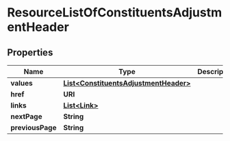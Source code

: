 

# ResourceListOfConstituentsAdjustmentHeader


## Properties

| Name | Type | Description | Notes |
|------------ | ------------- | ------------- | -------------|
|**values** | [**List&lt;ConstituentsAdjustmentHeader&gt;**](ConstituentsAdjustmentHeader.md) |  |  |
|**href** | **URI** |  |  [optional] |
|**links** | [**List&lt;Link&gt;**](Link.md) |  |  [optional] |
|**nextPage** | **String** |  |  [optional] |
|**previousPage** | **String** |  |  [optional] |



